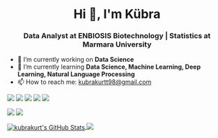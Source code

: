 <h1 align="center"> Hi 👋, I'm Kübra </h1>
<h3 align="center"> Data Analyst at ENBIOSIS Biotechnology | Statistics at Marmara University </h3>

- 🔭 I’m currently working on **Data Science**
- 🌱 I’m currently learning **Data Science, Machine Learning, Deep Learning, Natural Language Processing**
- 📫 How to reach me: kubrakurtt98@gmail.com

<b> </b>

[![](https://img.shields.io/badge/linkedin-%230077B5.svg?&style=for-the-badge&logo=linkedin&logoColor=white&color=black)](https://www.linkedin.com/in/kubrakurtk/)
[![](https://img.shields.io/badge/Medium-%2312100E.svg?&style=for-the-badge&logo=medium&logoColor=white&color=black)](https://kubrakurt.medium.com/)
[![](https://img.shields.io/badge/Kaggle-%2312100E.svg?&style=for-the-badge&logo=kaggle&logoColor=white&color=black)](https://www.kaggle.com/kubrakurt)
[![](https://img.shields.io/badge/Twitter-%2312100E.svg?&style=for-the-badge&logo=twitter&logoColor=white&color=black)](https://twitter.com/kubrakurtk)
[![](https://img.shields.io/badge/Instagram-%2312100E.svg?&style=for-the-badge&logo=instagram&logoColor=white&color=black)](https://www.instagram.com/kubrakurtk/)

<b> </b>

[![](https://img.shields.io/badge/-cD1?style=for-the-badge&logo=python&color=black)]()
[![](https://img.shields.io/badge/-cD1?style=for-the-badge&logo=rstudio&color=black&)]()
  
<b> </b>

</a> <a href="https://github.com/kubrakurt">
  <img align="center" 
       src="https://github-readme-stats.vercel.app/api?username=kubrakurt&show_icons=true&line_height=27&count_private=true&title_color=ffffff&text_color=FFFFFF&icon_color=FF0000&bg_color=000000" alt="kubrakurt's GitHub Stats" />
  </a> <a href="https://github.com/kubrakurt">
  <img align="top" src="https://github-readme-stats.vercel.app/api/top-langs/?username=kubrakurt&title_color=ffffff&text_color=FFFFFF&icon_color=FF0000&bg_color=000000" />
